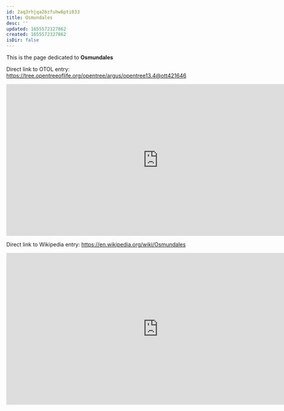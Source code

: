 ```yaml
---
id: 2aq3rhjqa2bzfuhw6pti033
title: Osmundales
desc: ''
updated: 1655572327862
created: 1655572327862
isDir: false
---
```

This is the page dedicated to **Osmundales**


Direct link to OTOL entry: https://tree.opentreeoflife.org/opentree/argus/opentree13.4@ott421646



<html>
    <body>
    <iframe src="https://tree.opentreeoflife.org/opentree/argus/opentree13.4@ott421646"
    width="800" height="400" frameborder="0" allowfullscreen> </iframe>
    </body>
</html>
    


Direct link to Wikipedia entry: https://en.wikipedia.org/wiki/Osmundales



<html>
    <body>
    <iframe src="https://en.wikipedia.org/wiki/Osmundales"
    width="800" height="400" frameborder="0" allowfullscreen> </iframe>
    </body>
</html>
    
